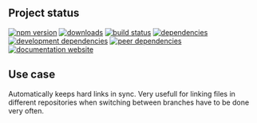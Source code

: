 <!-- #!/usr/bin/env markdown
-*- coding: utf-8 -*-
region header
Copyright Torben Sickert (info["~at~"]torben.website) 16.12.2012

License
   This library written by Torben Sickert stand under a creative commons
   naming 3.0 unported license.
   See https://creativecommons.org/licenses/by/3.0/deed.de
endregion -->

Project status
--------------

[![npm version](https://badge.fury.io/js/filelinker.svg)](https://www.npmjs.com/package/filelinker)
[![downloads](https://img.shields.io/npm/dy/filelinker.svg)](https://www.npmjs.com/package/filelinker)
[![build status](https://travis-ci.org/thaibault/filelinker.svg?branch=master)](https://travis-ci.org/thaibault/filelinker)
[![dependencies](https://img.shields.io/david/thaibault/filelinker.svg)](https://david-dm.org/thaibault/filelinker)
[![development dependencies](https://img.shields.io/david/dev/thaibault/filelinker.svg)](https://david-dm.org/thaibault/filelinker?type=dev)
[![peer dependencies](https://img.shields.io/david/peer/thaibault/filelinker.svg)](https://david-dm.org/thaibault/filelinker?type=peer)
[![documentation website](https://img.shields.io/website-up-down-green-red/https/torben.website/filelinker.svg?label=documentation-website)](https://torben.website/filelinker)

Use case
--------

Automatically keeps hard links in sync. Very usefull for linking files in
different repositories when switching between branches have to be done very
often.

<!-- region vim modline
vim: set tabstop=4 shiftwidth=4 expandtab:
vim: foldmethod=marker foldmarker=region,endregion:
endregion -->
